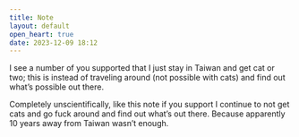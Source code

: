 ```yaml
---
title: Note
layout: default
open_heart: true
date: 2023-12-09 18:12
---
```


I see a number of you supported that I just stay in Taiwan and get cat or two; this is instead of traveling around (not possible with cats) and find out what’s possible out there.

Completely unscientifically, like this note if you support I continue to not get cats and go fuck around and find out what’s out there. Because apparently 10 years away from Taiwan wasn’t enough.
